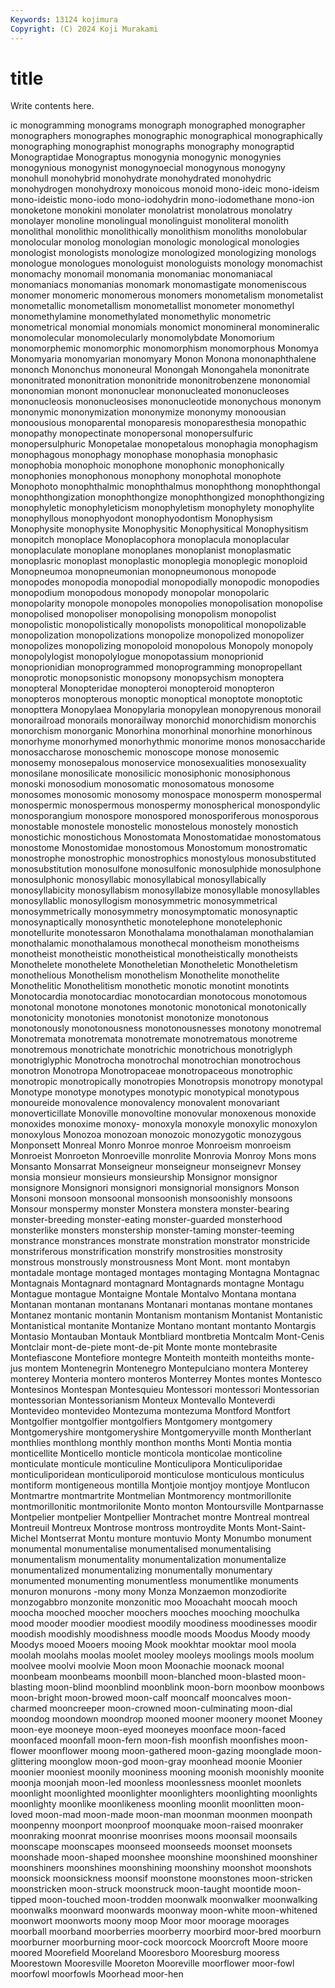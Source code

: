 ```yaml
---
Keywords: 13124 kojimura
Copyright: (C) 2024 Koji Murakami
---
```


# title

Write contents here.



ic monogramming monograms monograph monographed monographer monographers
monographes monographic monographical monographically monographing monographist monographs monography monograptid Monograptidae
Monograptus monogynia monogynic monogynies monogynious monogynist monogynoecial monogynous monogyny monohull
monohybrid monohydrate monohydrated monohydric monohydrogen monohydroxy monoicous monoid mono-ideic mono-ideism
mono-ideistic mono-iodo mono-iodohydrin mono-iodomethane mono-ion monoketone monokini monolater monolatrist monolatrous
monolatry monolayer monoline monolingual monolinguist monoliteral monolith monolithal monolithic monolithically
monolithism monoliths monolobular monolocular monolog monologian monologic monological monologies monologist
monologists monologize monologized monologizing monologs monologue monologues monologuist monologuists monology
monomachist monomachy monomail monomania monomaniac monomaniacal monomaniacs monomanias monomark monomastigate
monomeniscous monomer monomeric monomerous monomers monometalism monometalist monometallic monometallism monometallist
monometer monomethyl monomethylamine monomethylated monomethylic monometric monometrical monomial monomials monomict
monomineral monomineralic monomolecular monomolecularly monomolybdate Monomorium monomorphemic monomorphic monomorphism monomorphous
Monomya Monomyaria monomyarian monomyary Monon Monona mononaphthalene mononch Mononchus mononeural
Monongah Monongahela mononitrate mononitrated mononitration mononitride mononitrobenzene mononomial mononomian monont
mononuclear mononucleated mononucleoses mononucleosis mononucleosises mononucleotide mononychous mononym mononymic mononymization
mononymize mononymy monoousian monoousious monoparental monoparesis monoparesthesia monopathic monopathy monopectinate
monopersonal monopersulfuric monopersulphuric Monopetalae monopetalous monophagia monophagism monophagous monophagy monophase
monophasia monophasic monophobia monophoic monophone monophonic monophonically monophonies monophonous monophony
monophotal monophote Monophoto monophthalmic monophthalmus monophthong monophthongal monophthongization monophthongize monophthongized
monophthongizing monophyletic monophyleticism monophyletism monophylety monophylite monophyllous monophyodont monophyodontism Monophysism
Monophysite monophysite Monophysitic Monophysitical Monophysitism monopitch monoplace Monoplacophora monoplacula monoplacular
monoplaculate monoplane monoplanes monoplanist monoplasmatic monoplasric monoplast monoplastic monoplegia monoplegic
monoploid Monopneumoa monopneumonian monopneumonous monopode monopodes monopodia monopodial monopodially monopodic
monopodies monopodium monopodous monopody monopolar monopolaric monopolarity monopole monopoles monopolies
monopolisation monopolise monopolised monopoliser monopolising monopolism monopolist monopolistic monopolistically monopolists
monopolitical monopolizable monopolization monopolizations monopolize monopolized monopolizer monopolizes monopolizing monopoloid
monopolous Monopoly monopoly monopolylogist monopolylogue monopotassium monoprionid monoprionidian monoprogrammed monoprogramming
monopropellant monoprotic monopsonistic monopsony monopsychism monoptera monopteral Monopteridae monopteroi monopteroid
monopteron monopteros monopterous monoptic monoptical monoptote monoptotic monopttera Monopylaea Monopylaria
monopylean monopyrenous monorail monorailroad monorails monorailway monorchid monorchidism monorchis monorchism
monorganic Monorhina monorhinal monorhine monorhinous monorhyme monorhymed monorhythmic monorime monos
monosaccharide monosaccharose monoschemic monoscope monose monosemic monosemy monosepalous monoservice monosexualities
monosexuality monosilane monosilicate monosilicic monosiphonic monosiphonous monoski monosodium monosomatic monosomatous
monosome monosomes monosomic monosomy monospace monosperm monospermal monospermic monospermous monospermy
monospherical monospondylic monosporangium monospore monospored monosporiferous monosporous monostable monostele monostelic
monostelous monostely monostich monostichic monostichous Monostomata Monostomatidae monostomatous monostome Monostomidae
monostomous Monostomum monostromatic monostrophe monostrophic monostrophics monostylous monosubstituted monosubstitution monosulfone
monosulfonic monosulphide monosulphone monosulphonic monosyllabic monosyllabical monosyllabically monosyllabicity monosyllabism monosyllabize
monosyllable monosyllables monosyllablic monosyllogism monosymmetric monosymmetrical monosymmetrically monosymmetry monosymptomatic monosynaptic
monosynaptically monosynthetic monotelephone monotelephonic monotellurite monotessaron Monothalama monothalaman monothalamian monothalamic
monothalamous monothecal monotheism monotheisms monotheist monotheistic monotheistical monotheistically monotheists Monothelete
monothelete Monotheletian Monotheletic Monotheletism monothelious Monothelism monothelism Monothelite monothelite Monothelitic
Monothelitism monothetic monotic monotint monotints Monotocardia monotocardiac monotocardian monotocous monotomous
monotonal monotone monotones monotonic monotonical monotonically monotonicity monotonies monotonist monotonize
monotonous monotonously monotonousness monotonousnesses monotony monotremal Monotremata monotremata monotremate monotrematous
monotreme monotremous monotrichate monotrichic monotrichous monotriglyph monotriglyphic Monotrocha monotrochal monotrochian
monotrochous monotron Monotropa Monotropaceae monotropaceous monotrophic monotropic monotropically monotropies Monotropsis
monotropy monotypal Monotype monotype monotypes monotypic monotypical monotypous monoureide monovalence
monovalency monovalent monovariant monoverticillate Monoville monovoltine monovular monoxenous monoxide monoxides
monoxime monoxy- monoxyla monoxyle monoxylic monoxylon monoxylous Monozoa monozoan monozoic
monozygotic monozygous Monponsett Monreal Monro Monroe monroe Monroeism monroeism Monroeist
Monroeton Monroeville monrolite Monrovia Monroy Mons mons Monsanto Monsarrat Monseigneur
monseigneur monseignevr Monsey monsia monsieur monsieurs monsieurship Monsignor monsignor monsignore
Monsignori monsignori monsignorial monsignors Monson Monsoni monsoon monsoonal monsoonish monsoonishly
monsoons Monsour monspermy monster Monstera monstera monster-bearing monster-breeding monster-eating monster-guarded
monsterhood monsterlike monsters monstership monster-taming monster-teeming monstrance monstrances monstrate monstration
monstrator monstricide monstriferous monstrification monstrify monstrosities monstrosity monstrous monstrously monstrousness
Mont Mont. mont montabyn montadale montage montaged montages montaging Montagna
Montagnac Montagnais Montagnard montagnard Montagnards montagne Montagu Montague montague Montaigne
Montale Montalvo Montana montana Montanan montanan montanans Montanari montanas montane
montanes Montanez montanic montanin Montanism montanism Montanist Montanistic Montanistical montanite
Montanize Montano montant montanto Montargis Montasio Montauban Montauk Montbliard montbretia
Montcalm Mont-Cenis Montclair mont-de-piete mont-de-pit Monte monte montebrasite Montefiascone Montefiore
montegre Monteith monteith monteiths monte-jus montem Montenegrin Montenegro Montepulciano montera
Monterey monterey Monteria montero monteros Monterrey Montes montes Montesco Montesinos
Montespan Montesquieu Montessori montessori Montessorian montessorian Montessorianism Monteux Montevallo Monteverdi
Montevideo montevideo Montezuma montezuma Montford Montfort Montgolfier montgolfier montgolfiers Montgomery
montgomery Montgomeryshire montgomeryshire Montgomeryville month Montherlant monthlies monthlong monthly monthon
months Monti Montia montia monticellite Monticello monticle monticola monticolae monticoline
monticulate monticule monticuline Monticulipora Monticuliporidae monticuliporidean monticuliporoid monticulose monticulous monticulus
montiform montigeneous montilla Montjoie montjoy montjoye Montlucon Montmartre montmartrite Montmelian
Montmorency montmorillonite montmorillonitic montmorilonite Monto monton Montoursville Montparnasse Montpelier montpelier
Montpellier Montrachet montre Montreal montreal Montreuil Montreux Montrose montross montroydite
Monts Mont-Saint-Michel Montserrat Montu monture montuvio Monty Monumbo monument monumental
monumentalise monumentalised monumentalising monumentalism monumentality monumentalization monumentalize monumentalized monumentalizing monumentally
monumentary monumented monumenting monumentless monumentlike monuments monuron monurons -mony mony
Monza Monzaemon monzodiorite monzogabbro monzonite monzonitic moo Mooachaht moocah mooch
moocha mooched moocher moochers mooches mooching moochulka mood mooder moodier
moodiest moodily moodiness moodinesses moodir moodish moodishly moodishness moodle moods
Moodus Moody moody Moodys mooed Mooers mooing Mook mookhtar mooktar
mool moola moolah moolahs moolas moolet mooley mooleys moolings mools
moolum moolvee moolvi moolvie Moon moon Moonachie moonack moonal moonbeam
moonbeams moonbill moon-blanched moon-blasted moon-blasting moon-blind moonblind moonblink moon-born moonbow
moonbows moon-bright moon-browed moon-calf mooncalf mooncalves moon-charmed mooncreeper moon-crowned moon-culminating
moon-dial moondog moondown moondrop mooned mooner moonery moonet Mooney moon-eye
mooneye moon-eyed mooneyes moonface moon-faced moonfaced moonfall moon-fern moon-fish moonfish
moonfishes moon-flower moonflower moong moon-gathered moon-gazing moonglade moon-glittering moonglow moon-god
moon-gray moonhead moonie Moonier moonier mooniest moonily mooniness mooning moonish
moonishly moonite moonja moonjah moon-led moonless moonlessness moonlet moonlets moonlight
moonlighted moonlighter moonlighters moonlighting moonlights moonlighty moonlike moonlikeness moonling moonlit
moonlitten moon-loved moon-mad moon-made moon-man moonman moonmen moonpath moonpenny moonport
moonproof moonquake moon-raised moonraker moonraking moonrat moonrise moonrises moons moonsail
moonsails moonscape moonscapes moonseed moonseeds moonset moonsets moonshade moon-shaped moonshee
moonshine moonshined moonshiner moonshiners moonshines moonshining moonshiny moonshot moonshots moonsick
moonsickness moonsif moonstone moonstones moon-stricken moonstricken moon-struck moonstruck moon-taught moontide
moon-tipped moon-touched moon-trodden moonwalk moonwalker moonwalking moonwalks moonward moonwards moonway
moon-white moon-whitened moonwort moonworts moony moop Moor moor moorage moorages
moorball moorband moorberries moorberry moorbird moor-bred moorburn moorburner moorburning moor-cock
moorcock Moorcroft Moore moore moored Moorefield Mooreland Mooresboro Mooresburg mooress
Moorestown Mooresville Mooreton Mooreville moorflower moor-fowl moorfowl moorfowls Moorhead moor-hen
